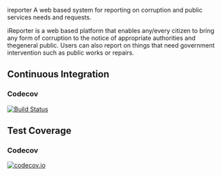 ireporter
A web based system for reporting on corruption and public services needs and requests.

iReporter is a web based platform that enables any/every citizen to bring any form of corruption to the notice of appropriate authorities and thegeneral public. Users can also report on things that need government intervention such as public works or repairs.

## Continuous Integration

### Codecov
[![Build Status](https://travis-ci.org/ogiste/ireporter.svg?branch=develop)](https://travis-ci.org/ogiste/ireporter)

## Test Coverage

### Codecov
[![codecov.io](https://codecov.io/github/ogiste/ireporter.svg?branch=develop)](https://codecov.io/github/ogiste/ireporter.svg?branch=develop)
